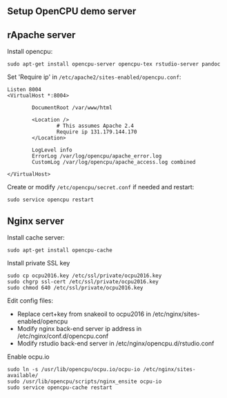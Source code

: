 Setup OpenCPU demo server
-------------------------

## rApache server

Install opencpu:

```
sudo apt-get install opencpu-server opencpu-tex rstudio-server pandoc
```

Set 'Require ip' in `/etc/apache2/sites-enabled/opencpu.conf`:

```apache2
Listen 8004
<VirtualHost *:8004>

        DocumentRoot /var/www/html

        <Location />
                # This assumes Apache 2.4
                Require ip 131.179.144.170
        </Location>

        LogLevel info
        ErrorLog /var/log/opencpu/apache_error.log
        CustomLog /var/log/opencpu/apache_access.log combined

</VirtualHost>
```

Create or modify `/etc/opencpu/secret.conf` if needed and restart:

```
sudo service opencpu restart
```

## Nginx server

Install cache server:

```
sudo apt-get install opencpu-cache
```

Install private SSL key

```
sudo cp ocpu2016.key /etc/ssl/private/ocpu2016.key 
sudo chgrp ssl-cert /etc/ssl/private/ocpu2016.key
sudo chmod 640 /etc/ssl/private/ocpu2016.key
```

Edit config files:


 - Replace cert+key from snakeoil to ocpu2016 in /etc/nginx/sites-enabled/opencpu
 - Modify nginx back-end server ip address in /etc/nginx/conf.d/opencpu.conf
 - Modify rstudio back-end server in /etc/nginx/opencpu.d/rstudio.conf

Enable ocpu.io

```
sudo ln -s /usr/lib/opencpu/ocpu.io/ocpu-io /etc/nginx/sites-available/
sudo /usr/lib/opencpu/scripts/nginx_ensite ocpu-io
sudo service opencpu-cache restart
```